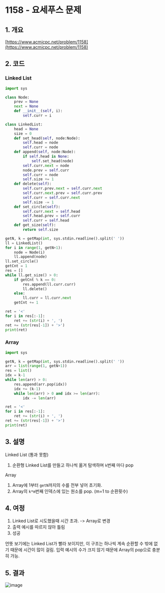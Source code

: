 # **1158 - 요세푸스 문제**

## **1. 개요**

[https://www.acmicpc.net/problem/1158](https://www.acmicpc.net/problem/1158)

## **2. 코드**

### Linked List
```python
import sys

class Node:
    prev = None
    next = None
    def __init__(self, i):
        self.curr = i

class LinkedList:
    head = None
    size = 0
    def set_head(self, node:Node):
        self.head = node
        self.curr = node
    def append(self, node:Node):
        if self.head is None:
            self.set_head(node)
        self.curr.next = node
        node.prev = self.curr
        self.curr = node
        self.size += 1
    def delete(self):
        self.curr.prev.next = self.curr.next
        self.curr.next.prev = self.curr.prev
        self.curr = self.curr.next
        self.size -= 1
    def set_circle(self):
        self.curr.next = self.head
        self.head.prev = self.curr
        self.curr = self.head
    def get_size(self):
        return self.size

getN, k = getMap(int, sys.stdin.readline().split(' '))
ll = LinkedList()
for i in range(1, getN+1):
    node = Node(i)
    ll.append(node)
ll.set_circle()
getCnt = 1
res = []
while ll.get_size() > 0:
    if getCnt % k == 0:
        res.append(ll.curr.curr)
        ll.delete()
    else:
        ll.curr = ll.curr.next
    getCnt += 1

ret = '<'
for i in res[:-1]:
    ret += (str(i) + ', ')
ret += (str(res[-1]) + '>')
print(ret)
```

### Array
```python
import sys

getN, k = getMap(int, sys.stdin.readline().split(' '))
arr = list(range(1, getN+1))
res = list()
idx = k-1
while len(arr) > 0:
    res.append(arr.pop(idx))
    idx += (k-1)
    while len(arr) > 0 and idx >= len(arr):
        idx -= len(arr)

ret = '<'
for i in res[:-1]:
    ret += (str(i) + ', ')
ret += (str(res[-1]) + '>')
print(ret)
```

## **3. 설명**

Linked List (통과 못함)
1. 순환형 Linked List를 만들고 하나씩 옮겨 탐색하며 `k`번째 마다 pop

Array
1. Array에 1부터 `getN`까지의 수를 전부 넣어 초기화.
2. Array의 `k*m`번째 인덱스에 있는 원소를 pop. (m=1 to 순환횟수)

## **4. 여정**

1. Linked List로 시도했을때 시간 초과. -> Array로 변경
2. 출력 예시를 따르지 않아 틀림
3. 성공

언뜻 보기에는 Linked List가 빨라 보이지만, 이 구조는 하나씩 계속 순환할 수 밖에 없기 때문에 시간이 많이 걸림. 입력 예시의 수가 크지 않기 때문에 Array의 pop으로 충분히 가능.

## **5. 결과**
![image](https://user-images.githubusercontent.com/41278416/87133716-aecfdc00-c2d2-11ea-8076-9b4447ae8ec4.png)